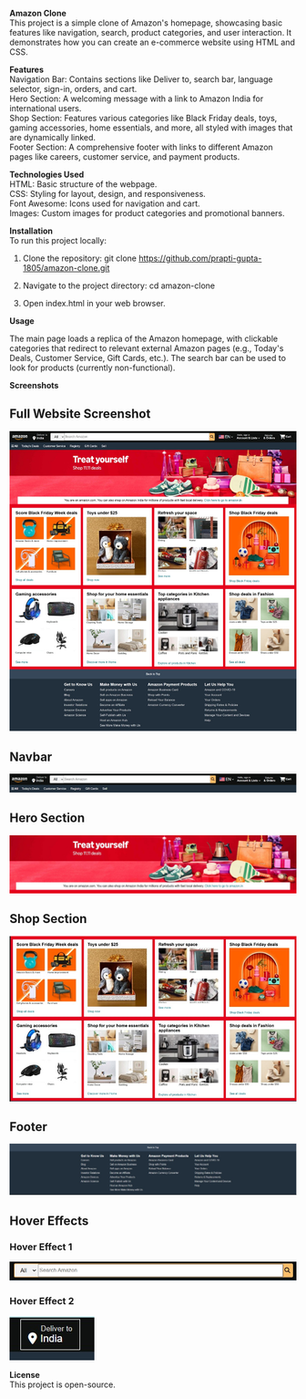 **Amazon Clone** <br>
This project is a simple clone of Amazon's homepage, showcasing basic features like navigation, search, product categories, and user interaction. It demonstrates how you can create an e-commerce website using HTML and CSS.

**Features** <br>
Navigation Bar: Contains sections like Deliver to, search bar, language selector, sign-in, orders, and cart. <br>
Hero Section: A welcoming message with a link to Amazon India for international users. <br>
Shop Section: Features various categories like Black Friday deals, toys, gaming accessories, home essentials, and more, all styled with images that are dynamically linked. <br>
Footer Section: A comprehensive footer with links to different Amazon pages like careers, customer service, and payment products. <br>

**Technologies Used** <br>
HTML: Basic structure of the webpage. <br>
CSS: Styling for layout, design, and responsiveness. <br>
Font Awesome: Icons used for navigation and cart. <br>
Images: Custom images for product categories and promotional banners. <br>

**Installation** <br>
To run this project locally:

1. Clone the repository:
git clone https://github.com/prapti-gupta-1805/amazon-clone.git

2. Navigate to the project directory:
cd amazon-clone

3. Open index.html in your web browser.

**Usage** <br>

The main page loads a replica of the Amazon homepage, with clickable categories that redirect to relevant external Amazon pages (e.g., Today's Deals, Customer Service, Gift Cards, etc.).
The search bar can be used to look for products (currently non-functional).

**Screenshots**
## Full Website Screenshot
![Full Website](images/project-screenshots/full-website.jpeg)

## Navbar
![Navbar](images/project-screenshots/navbar.jpeg)

## Hero Section
![Hero Section](images/project-screenshots/hero-section.jpeg)

## Shop Section
![Shop Section](images/project-screenshots/shop-section.jpeg)

## Footer
![Footer](images/project-screenshots/footer.jpeg)

## Hover Effects
### Hover Effect 1
![Hover 1](images/project-screenshots/hover1.jpeg)

### Hover Effect 2
![Hover 2](images/project-screenshots/hover2.jpeg)

**License** <br>
This project is open-source.
